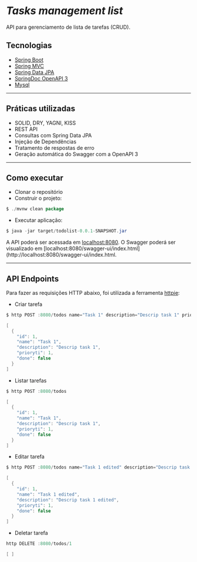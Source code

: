 # _Tasks management list_
API para gerenciamento de lista de tarefas (CRUD).

## Tecnologias 
* [Spring Boot](https://spring.io/projects/spring-boot)
* [Spring MVC](https://docs.spring.io/spring-framework/reference/web/webmvc.html)
* [Spring Data JPA](https://spring.io/projects/spring-data-jpa)
* [SpringDoc OpenAPI 3](https://springdoc.org/)
* [Mysql](https://dev.mysql.com/downloads/) 
___
## Práticas utilizadas 
* SOLID, DRY, YAGNI, KISS
* REST API
* Consultas com Spring Data JPA
* Injeção de Dependências
* Tratamento de respostas de erro
* Geração automática do Swagger com a OpenAPI 3
___
## Como executar
* Clonar o repositório
* Construir o projeto: 
```java 
$ ./mvnw clean package
```
* Executar aplicação:
```java 
$ java -jar target/todolist-0.0.1-SNAPSHOT.jar
```
A API poderá ser acessada em [localhost:8080](http://localhost:8080). O Swagger poderá ser visualizado em [localhost:8080/swagger-ui/index.html](http://localhost:8080/swagger-ui/index.html.
___
## API Endpoints
Para fazer as requisições HTTP abaixo, foi utilizada a ferramenta [httpie](https://httpie.io/):
* Criar tarefa
```java
$ http POST :8080/todos name="Task 1" description="Descrip task 1" prioryti=1

[
  {
    "id": 1,
    "name": "Task 1",
    "description": "Descrip task 1",   
    "prioryti": 1,
    "done": false
  }
]
```
* Listar tarefas
```java
$ http POST :8080/todos 

[
  {
    "id": 1,
    "name": "Task 1",
    "description": "Descrip task 1",   
    "prioryti": 1,
    "done": false
  }
]
```
* Editar tarefa
```java
$ http POST :8080/todos name="Task 1 edited" description="Descrip task 1 edited" prioryti=1

[
  {
    "id": 1,
    "name": "Task 1 edited",
    "description": "Descrip task 1 edited",   
    "prioryti": 1,
    "done": false
  }
]
```
* Deletar tarefa
```java
http DELETE :8080/todos/1

[ ]
```